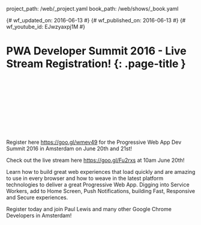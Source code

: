 project_path: /web/_project.yaml book_path: /web/shows/_book.yaml

{# wf_updated_on: 2016-06-13 #} {# wf_published_on: 2016-06-13 #} {# wf_youtube_id: EJwzyaxpj1M #}

# PWA Developer Summit 2016 - Live Stream Registration! {: .page-title }

<div class="video-wrapper">
  <iframe class="devsite-embedded-youtube-video" data-video-id="EJwzyaxpj1M"
          data-autohide="1" data-showinfo="0" frameborder="0" allowfullscreen>
  </iframe>
</div>

Register here https://goo.gl/wmev49 for the Progressive Web App Dev Summit 2016 in Amsterdam on June 20th and 21st!

Check out the live stream here https://goo.gl/Fu2rxs at 10am June 20th!

Learn how to build great web experiences that load quickly and are amazing to use in every browser and how to weave in the latest platform technologies to deliver a great Progressive Web App. Digging into Service Workers, add to Home Screen, Push Notifications, building Fast, Responsive and Secure experiences.

Register today and join Paul Lewis and many other Google Chrome Developers in Amsterdam!